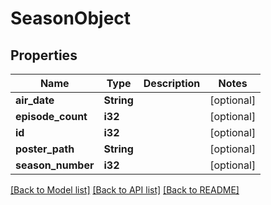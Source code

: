 # SeasonObject

## Properties

Name | Type | Description | Notes
------------ | ------------- | ------------- | -------------
**air_date** | **String** |  | [optional] 
**episode_count** | **i32** |  | [optional] 
**id** | **i32** |  | [optional] 
**poster_path** | **String** |  | [optional] 
**season_number** | **i32** |  | [optional] 

[[Back to Model list]](../README.md#documentation-for-models) [[Back to API list]](../README.md#documentation-for-api-endpoints) [[Back to README]](../README.md)

